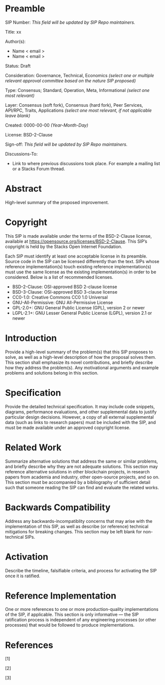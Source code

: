 # Preamble

SIP Number:  _This field will be updated by SIP Repo maintainers._

Title: xx

Author(s):
* Name < email >
* Name < email >

Status: Draft 

Consideration: Governance, Technical, Economics _(select one or multiple relevant approval committee based on the nature SIP proposed)_

Type: Consensus; Standard, Operation, Meta, Informational _(select one most relevant)_

Layer: Consensus (soft fork), Consensus (hard fork), Peer Services, API/RPC, Traits, Applications _(select one most relevant, if not applicable leave blank)_

Created: 0000-00-00 _(Year-Month-Day)_

License: BSD-2-Clause

Sign-off: _This field will be updated by SIP Repo maintainers._

Discussions-To:
* Link to where previous discussions took place. For example a mailing list or a Stacks Forum thread. 

# Abstract

High-level summary of the proposed improvement.

# Copyright

This SIP is made available under the terms of the BSD-2-Clause license,
available at https://opensource.org/licenses/BSD-2-Clause.  This SIP’s copyright
is held by the Stacks Open Internet Foundation.

Each SIP must identify at least one acceptable license in its preamble. Source
code in the SIP can be licensed differently than the text. SIPs whose reference
implementation(s) touch existing reference implementation(s) must use the same
license as the existing implementation(s) in order to be considered. Below is a
list of recommended licenses.

- BSD-2-Clause: OSI-approved BSD 2-clause license
- BSD-3-Clause: OSI-approved BSD 3-clause license
- CC0-1.0: Creative Commons CC0 1.0 Universal
- GNU-All-Permissive: GNU All-Permissive License
- GPL-2.0+: GNU General Public License (GPL), version 2 or newer
- LGPL-2.1+: GNU Lesser General Public License (LGPL), version 2.1 or newer

# Introduction

Provide a high-level summary of the problem(s) that this SIP proposes to solve, as well as a high-level description of how the proposal solves them. This section shall emphasize its novel contributions, and briefly describe how they address the problem(s). Any motivational arguments and example problems and solutions belong in this section.

# Specification

Provide the detailed technical specification. It may include code snippets, diagrams, performance evaluations, and other supplemental data to justify particular design decisions. However, a copy of all external supplemental data (such as links to research papers) must be included with the SIP, and must be made available under an approved copyright license.

# Related Work

Summarize alternative solutions that address the same or similar problems, and briefly describe why they are not adequate solutions. This section may reference alternative solutions in other blockchain projects, in research papers from academia and industry, other open-source projects, and so on. This section must be accompanied by a bibliography of sufficient detail such that someone reading the SIP can find and evaluate the related works.

# Backwards Compatibility

Address any backwards-incompatiblity concerns that may arise with the implementation of this SIP, as well as describe (or reference) technical mitigations for breaking changes. This section may be left blank for non-technical SIPs.

# Activation

Describe the timeline, falsifiable criteria, and process for activating the SIP once it is ratified.

# Reference Implementation

One or more references to one or more production-quality implementations of the SIP, if applicable. This section is only informative — the SIP ratification process is independent of any engineering processes (or other processes) that would be followed to produce implementations.

# References

[1]

[2]

[3]
